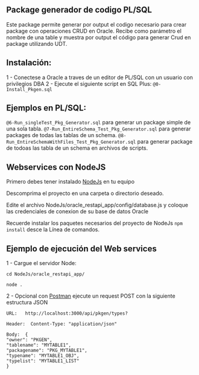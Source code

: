 ## Package generador de codigo PL/SQL

Este package permite generar por output el codigo necesario para crear package con operaciones CRUD en Oracle.
Recibe como parámetro el nombre de una table y muestra por output el código para generar Crud en package utilizando UDT.

## Instalación:

1 - Conectese a Oracle a traves de un editor de PL/SQL con un usuario con privilegios DBA
2 - Ejecute el siguiente script en SQL Plus:
        ```@0- Install_Pkgen.sql```

## Ejemplos en PL/SQL:

```@6-Run_singleTest_Pkg_Generator.sql``` para generar un package simple de una sola tabla.
```@7-Run_EntireSchema_Test_Pkg_Generator.sql``` para generar packages de todas las tablas de un schema.
```@8-Run_EntireSchemaWithFiles_Test_Pkg_Generator.sql``` para generar package de todoas las tabla de un schema en archivos de scripts.


## Webservices con NodeJS

Primero debes tener instalado  [NodeJs](https://nodejs.org/es/) en tu equipo

Descomprima el proyecto en una carpeta o directorio deseado.

Edite el archivo NodeJs/oracle_restapi_app/config/database.js y coloque las credenciales de conexion de su base de datos Oracle

Recuerde instalar los paquetes necesarios del proyecto de NodeJs ```npm install``` desce la Línea de comandos.

## Ejemplo de ejecución del Web services

1 - Cargue el servidor Node:

```cd NodeJs/oracle_restapi_app/```

```node .```

2 - Opcional con [Postman](https://www.getpostman.com/) ejecute un request POST con la siguiente estructura JSON

    URL:   http://localhost:3000/api/pkgen/types?

    Header:  Content-Type: "application/json"

    Body:  {
    "owner": "PKGEN",
    "tablename": "MYTABLE1",
    "packagename": "PKG_MYTABLE1",
    "typename": "MYTABLE1_OBJ",
    "typelist": "MYTABLE1_LIST"
    }
